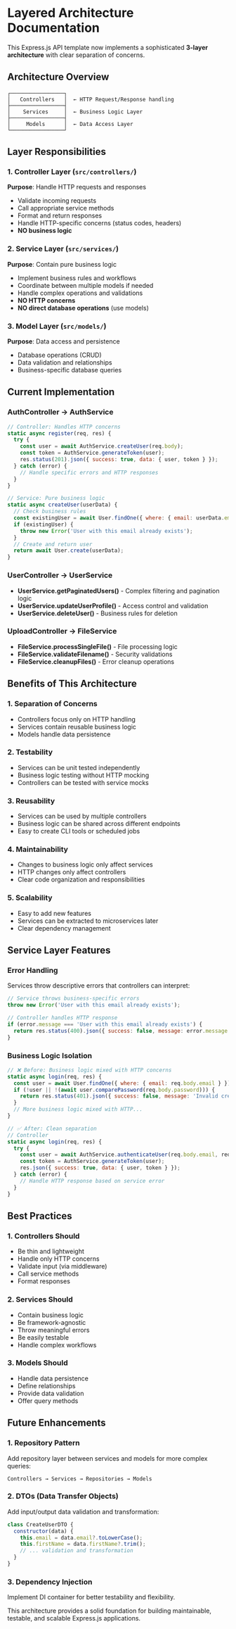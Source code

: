 # Layered Architecture Documentation

This Express.js API template now implements a sophisticated **3-layer architecture** with clear separation of concerns.

## Architecture Overview

```
┌─────────────────┐
│   Controllers   │  ← HTTP Request/Response handling
├─────────────────┤
│    Services     │  ← Business Logic Layer
├─────────────────┤
│     Models      │  ← Data Access Layer
└─────────────────┘
```

## Layer Responsibilities

### 1. Controller Layer (`src/controllers/`)
**Purpose**: Handle HTTP requests and responses
- Validate incoming requests
- Call appropriate service methods
- Format and return responses
- Handle HTTP-specific concerns (status codes, headers)
- **NO business logic**

### 2. Service Layer (`src/services/`)
**Purpose**: Contain pure business logic
- Implement business rules and workflows
- Coordinate between multiple models if needed
- Handle complex operations and validations
- **NO HTTP concerns**
- **NO direct database operations** (use models)

### 3. Model Layer (`src/models/`)
**Purpose**: Data access and persistence
- Database operations (CRUD)
- Data validation and relationships
- Business-specific database queries

## Current Implementation

### AuthController → AuthService
```javascript
// Controller: Handles HTTP concerns
static async register(req, res) {
  try {
    const user = await AuthService.createUser(req.body);
    const token = AuthService.generateToken(user);
    res.status(201).json({ success: true, data: { user, token } });
  } catch (error) {
    // Handle specific errors and HTTP responses
  }
}

// Service: Pure business logic
static async createUser(userData) {
  // Check business rules
  const existingUser = await User.findOne({ where: { email: userData.email } });
  if (existingUser) {
    throw new Error('User with this email already exists');
  }
  // Create and return user
  return await User.create(userData);
}
```

### UserController → UserService
- **UserService.getPaginatedUsers()** - Complex filtering and pagination logic
- **UserService.updateUserProfile()** - Access control and validation
- **UserService.deleteUser()** - Business rules for deletion

### UploadController → FileService
- **FileService.processSingleFile()** - File processing logic
- **FileService.validateFilename()** - Security validations
- **FileService.cleanupFiles()** - Error cleanup operations

## Benefits of This Architecture

### 1. **Separation of Concerns**
- Controllers focus only on HTTP handling
- Services contain reusable business logic
- Models handle data persistence

### 2. **Testability**
- Services can be unit tested independently
- Business logic testing without HTTP mocking
- Controllers can be tested with service mocks

### 3. **Reusability**
- Services can be used by multiple controllers
- Business logic can be shared across different endpoints
- Easy to create CLI tools or scheduled jobs

### 4. **Maintainability**
- Changes to business logic only affect services
- HTTP changes only affect controllers
- Clear code organization and responsibilities

### 5. **Scalability**
- Easy to add new features
- Services can be extracted to microservices later
- Clear dependency management

## Service Layer Features

### Error Handling
Services throw descriptive errors that controllers can interpret:
```javascript
// Service throws business-specific errors
throw new Error('User with this email already exists');

// Controller handles HTTP response
if (error.message === 'User with this email already exists') {
  return res.status(400).json({ success: false, message: error.message });
}
```

### Business Logic Isolation
```javascript
// ❌ Before: Business logic mixed with HTTP concerns
static async login(req, res) {
  const user = await User.findOne({ where: { email: req.body.email } });
  if (!user || !(await user.comparePassword(req.body.password))) {
    return res.status(401).json({ success: false, message: 'Invalid credentials' });
  }
  // More business logic mixed with HTTP...
}

// ✅ After: Clean separation
// Controller
static async login(req, res) {
  try {
    const user = await AuthService.authenticateUser(req.body.email, req.body.password);
    const token = AuthService.generateToken(user);
    res.json({ success: true, data: { user, token } });
  } catch (error) {
    // Handle HTTP response based on service error
  }
}
```

## Best Practices

### 1. **Controllers Should**
- Be thin and lightweight
- Handle only HTTP concerns
- Validate input (via middleware)
- Call service methods
- Format responses

### 2. **Services Should**
- Contain business logic
- Be framework-agnostic
- Throw meaningful errors
- Be easily testable
- Handle complex workflows

### 3. **Models Should**
- Handle data persistence
- Define relationships
- Provide data validation
- Offer query methods

## Future Enhancements

### 1. **Repository Pattern**
Add repository layer between services and models for more complex queries:
```
Controllers → Services → Repositories → Models
```

### 2. **DTOs (Data Transfer Objects)**
Add input/output data validation and transformation:
```javascript
class CreateUserDTO {
  constructor(data) {
    this.email = data.email?.toLowerCase();
    this.firstName = data.firstName?.trim();
    // ... validation and transformation
  }
}
```

### 3. **Dependency Injection**
Implement DI container for better testability and flexibility.

This architecture provides a solid foundation for building maintainable, testable, and scalable Express.js applications.
